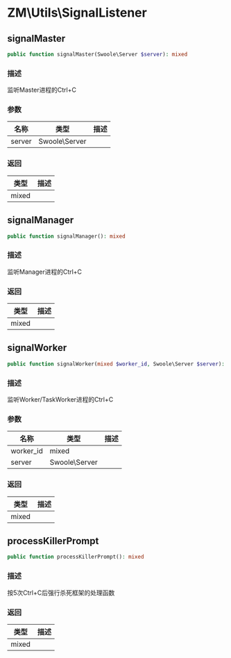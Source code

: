 # ZM\Utils\SignalListener

## signalMaster

```php
public function signalMaster(Swoole\Server $server): mixed
```

### 描述

监听Master进程的Ctrl+C

### 参数

| 名称 | 类型 | 描述 |
| -------- | ---- | ----------- |
| server | Swoole\Server |  |

### 返回

| 类型 | 描述 |
| ---- | ----------- |
| mixed |  |


## signalManager

```php
public function signalManager(): mixed
```

### 描述

监听Manager进程的Ctrl+C

### 返回

| 类型 | 描述 |
| ---- | ----------- |
| mixed |  |


## signalWorker

```php
public function signalWorker(mixed $worker_id, Swoole\Server $server): mixed
```

### 描述

监听Worker/TaskWorker进程的Ctrl+C

### 参数

| 名称 | 类型 | 描述 |
| -------- | ---- | ----------- |
| worker_id | mixed |  |
| server | Swoole\Server |  |

### 返回

| 类型 | 描述 |
| ---- | ----------- |
| mixed |  |


## processKillerPrompt

```php
public function processKillerPrompt(): mixed
```

### 描述

按5次Ctrl+C后强行杀死框架的处理函数

### 返回

| 类型 | 描述 |
| ---- | ----------- |
| mixed |  |

